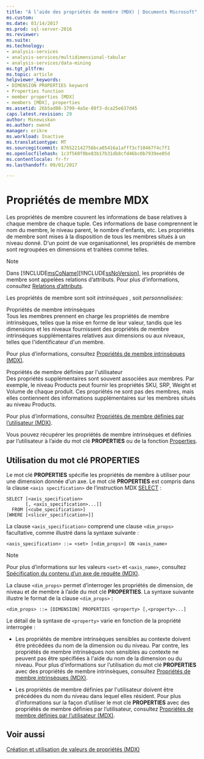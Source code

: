 ```yaml
---
title: "À l’aide des propriétés de membre (MDX) | Documents Microsoft"
ms.custom: 
ms.date: 03/14/2017
ms.prod: sql-server-2016
ms.reviewer: 
ms.suite: 
ms.technology:
- analysis-services
- analysis-services/multidimensional-tabular
- analysis-services/data-mining
ms.tgt_pltfrm: 
ms.topic: article
helpviewer_keywords:
- DIMENSION PROPERTIES keyword
- Properties function
- member properties [MDX]
- members [MDX], properties
ms.assetid: 26b5ad08-3799-4a5e-89f3-dca25e637d45
caps.latest.revision: 29
author: Minewiskan
ms.author: owend
manager: erikre
ms.workload: Inactive
ms.translationtype: MT
ms.sourcegitcommit: 876522142756bca05416a1afff3cf10467f4c7f1
ms.openlocfilehash: 1c3f560f0be83b17b31db8cfd46bc0b7939ee05d
ms.contentlocale: fr-fr
ms.lasthandoff: 09/01/2017

---
```

# <a name="mdx-member-properties"></a>Propriétés de membre MDX
  Les propriétés de membre couvrent les informations de base relatives à chaque membre de chaque tuple. Ces informations de base comprennent le nom du membre, le niveau parent, le nombre d'enfants, etc. Les propriétés de membre sont mises à la disposition de tous les membres situés à un niveau donné. D'un point de vue organisationnel, les propriétés de membre sont regroupées en dimensions et traitées comme telles.  
  
> [!NOTE]  
>  Dans [!INCLUDE[msCoName](../../../includes/msconame-md.md)][!INCLUDE[ssNoVersion](../../../includes/ssnoversion-md.md)], les propriétés de membre sont appelées relations d’attributs. Pour plus d’informations, consultez [Relations d’attributs](../../../analysis-services/multidimensional-models-olap-logical-dimension-objects/attribute-relationships.md).  
  
 Les propriétés de membre sont soit *intrinsèques* , soit *personnalisées*:  
  
 Propriétés de membre intrinsèques  
 Tous les membres prennent en charge les propriétés de membre intrinsèques, telles que la mise en forme de leur valeur, tandis que les dimensions et les niveaux fournissent des propriétés de membre intrinsèques supplémentaires relatives aux dimensions ou aux niveaux, telles que l'identificateur d'un membre.  
  
 Pour plus d’informations, consultez [Propriétés de membre intrinsèques &#40;MDX&#41;](../../../analysis-services/multidimensional-models/mdx/mdx-member-properties-intrinsic-member-properties.md).  
  
 Propriétés de membre définies par l'utilisateur  
 Des propriétés supplémentaires sont souvent associées aux membres. Par exemple, le niveau Products peut fournir les propriétés SKU, SRP, Weight et Volume de chaque produit. Ces propriétés ne sont pas des membres, mais elles contiennent des informations supplémentaires sur les membres situés au niveau Products.  
  
 Pour plus d’informations, consultez [Propriétés de membre définies par l’utilisateur &#40;MDX&#41;](../../../analysis-services/multidimensional-models/mdx/mdx-member-properties-user-defined-member-properties.md).  
  
 Vous pouvez récupérer les propriétés de membre intrinsèques et définies par l’utilisateur à l’aide du mot clé **PROPERTIES** ou de la fonction [Properties](../../../mdx/properties-mdx.md).  
  
## <a name="using-the-properties-keyword"></a>Utilisation du mot clé PROPERTIES  
 Le mot clé **PROPERTIES** spécifie les propriétés de membre à utiliser pour une dimension donnée d’un axe. Le mot clé **PROPERTIES** est compris dans la clause `<axis specification>` de l’instruction MDX [SELECT](../../../mdx/mdx-data-manipulation-select.md) :  
  
```  
SELECT [<axis_specification>  
       [, <axis_specification>...]]  
  FROM [<cube_specification>]  
[WHERE [<slicer_specification>]]  
```  
  
 La clause `<axis_specification>` comprend une clause `<dim_props>` facultative, comme illustré dans la syntaxe suivante :  
  
```  
<axis_specification> ::= <set> [<dim_props>] ON <axis_name>  
```  
  
> [!NOTE]  
>  Pour plus d’informations sur les valeurs `<set>` et `<axis_name>`, consultez [Spécification du contenu d’un axe de requête &#40;MDX&#41;](../../../analysis-services/multidimensional-models/mdx/mdx-query-and-slicer-axes-specify-the-contents-of-a-query-axis.md).  
  
 La clause `<dim_props>` permet d’interroger les propriétés de dimension, de niveau et de membre à l’aide du mot clé **PROPERTIES**. La syntaxe suivante illustre le format de la clause `<dim_props>` :  
  
```  
<dim_props> ::= [DIMENSION] PROPERTIES <property> [,<property>...]  
```  
  
 Le détail de la syntaxe de `<property>` varie en fonction de la propriété interrogée :  
  
-   Les propriétés de membre intrinsèques sensibles au contexte doivent être précédées du nom de la dimension ou du niveau. Par contre, les propriétés de membre intrinsèques non sensibles au contexte ne peuvent pas être spécifiées à l'aide du nom de la dimension ou du niveau. Pour plus d’informations sur l’utilisation du mot clé **PROPERTIES** avec des propriétés de membre intrinsèques, consultez [Propriétés de membre intrinsèques &#40;MDX&#41;](../../../analysis-services/multidimensional-models/mdx/mdx-member-properties-intrinsic-member-properties.md).  
  
-   Les propriétés de membre définies par l'utilisateur doivent être précédées du nom du niveau dans lequel elles résident. Pour plus d’informations sur la façon d’utiliser le mot clé **PROPERTIES** avec des propriétés de membre définies par l’utilisateur, consultez [Propriétés de membre définies par l’utilisateur &#40;MDX&#41;](../../../analysis-services/multidimensional-models/mdx/mdx-member-properties-user-defined-member-properties.md).  
  
## <a name="see-also"></a>Voir aussi  
 [Création et utilisation de valeurs de propriétés &#40;MDX&#41;](http://msdn.microsoft.com/library/0cafb269-03c8-4183-b6e9-220f071e4ef2)  
  
  

